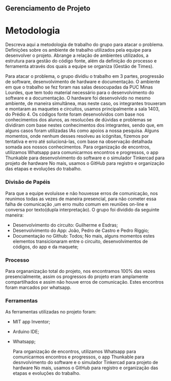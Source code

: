 ## Gerenciamento de Projeto


# Metodologia

Descreva aqui a metodologia de trabalho do grupo para atacar o problema. Definições sobre os ambiente de trabalho utilizados pela  equipe para desenvolver o projeto. Abrange a relação de ambientes utilizados, a estrutura para gestão do código fonte, além da definição do processo e ferramenta através dos quais a equipe se organiza (Gestão de Times).

 Para atacar o problema, o grupo dividiu o trabalho em 3 partes, progressão de software, desenvolvimento de hardware e documentação. O ambiente em que o trabalho se fez foram nas salas desocupadas da PUC Minas Lourdes, que tem todo material necessário para o desenvolvimento do software e a documentação. O hardware foi desenvolvido no mesmo ambiente, de maneira simultânea, mas neste caso, os integrantes trouxeram e montaram as maquetes e circuitos, usamos principalmente a sala 1403, do Prédio 4.
 Os códigos fonte foram desenvolvidos com base nos conhecimentos dos alunos, as resolucões de dúvidas e problemas se dividiram com base nestes conhecimentos dos integrantes, sendo que, em alguns casos foram utilizadas IAs como apoios a nossa pesquisa. Alguns momentos, onde nenhum desses resolveu as icógnitas, fizemos por tentativa e erro até solucioná-las, com base na observação detalhada somada aos nossos conhecimentos. Para organização de encontros, utilizamos Whatsapp para comunicarmos encontros e progressos, o app Thunkable para desenvolvimento do software e o simulador Tinkercad para projeto de hardware No mais, usamos o GitHub para registro e organização das etapas e evoluções do trabalho.


### Divisão de Papéis

Para que a equipe evoluísse e não houvesse erros de comunicação, nos reunimos todas as vezes de maneira presencial,  para não cometer essa falha de comunicação ,um erro muito comum em reuniões on-line e conversa por texto(dupla interpretação). O grupo foi dividido da seguinte maneira:
- Desenvolvimento do circuito: Guilherme e Esdras;
- Desenvolvimento do App: João, Pedro de Castro e Pedro Riggio;
- Documentação no Github: Todos;
  No mais, alguns momentos estes elementos transicionaram entre o circuito, desenvolvimentos de códigos, do app e da maquete;


### Processo

Para organanização total do projeto, nos encontramos 100% das vezes presencialmente, assim os progressos do projeto eram amplamente compartilhados e assim não houve erros de comunicação. Estes encontros foram marcados por whatsapp.
 

### Ferramentas

As ferramentas utilizadas no projeto foram:

- MIT app Inventor;
- Arduino IDE;
- Whatsapp;

  Para organização de encontros, utilizamos Whatsapp para comunicarmos encontros e progressos, o app Thunkable para desnvolvimento do software e o simulador Tinkercad para projeto de hardware No mais, usamos o GitHub para registro e organização das etapas e evoluções do trabalho.
